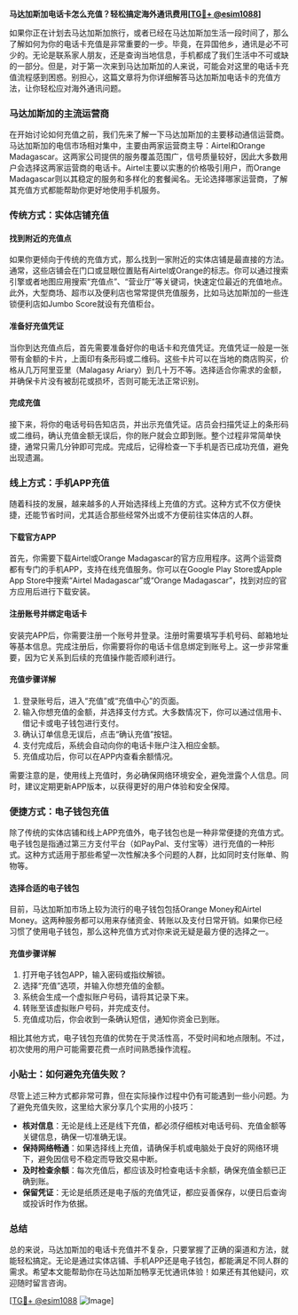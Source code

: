 **马达加斯加电话卡怎么充值？轻松搞定海外通讯费用[[TG💪+ @esim1088](https://t.me/s/esim1088)]**

如果你正在计划去马达加斯加旅行，或者已经在马达加斯加生活一段时间了，那么了解如何为你的电话卡充值是非常重要的一步。毕竟，在异国他乡，通讯是必不可少的。无论是联系家人朋友，还是查询当地信息，手机都成了我们生活中不可或缺的一部分。但是，对于第一次来到马达加斯加的人来说，可能会对这里的电话卡充值流程感到困惑。别担心，这篇文章将为你详细解答马达加斯加电话卡的充值方法，让你轻松应对海外通讯问题。

### 马达加斯加的主流运营商

在开始讨论如何充值之前，我们先来了解一下马达加斯加的主要移动通信运营商。马达加斯加的电信市场相对集中，主要由两家运营商主导：Airtel和Orange Madagascar。这两家公司提供的服务覆盖范围广，信号质量较好，因此大多数用户会选择这两家运营商的电话卡。Airtel主要以实惠的价格吸引用户，而Orange Madagascar则以其稳定的服务和多样化的套餐闻名。无论选择哪家运营商，了解其充值方式都能帮助你更好地使用手机服务。

### 传统方式：实体店铺充值

#### 找到附近的充值点

如果你更倾向于传统的充值方式，那么找到一家附近的实体店铺是最直接的方法。通常，这些店铺会在门口或显眼位置贴有Airtel或Orange的标志。你可以通过搜索引擎或者地图应用搜索“充值点”、“营业厅”等关键词，快速定位最近的充值地点。此外，大型商场、超市以及便利店也常常提供充值服务，比如马达加斯加的一些连锁便利店如Jumbo Score就设有充值柜台。

#### 准备好充值凭证

当你到达充值点后，首先需要准备好你的电话卡和充值凭证。充值凭证一般是一张带有金额的卡片，上面印有条形码或二维码。这些卡片可以在当地的商店购买，价格从几万阿里亚里（Malagasy Ariary）到几十万不等。选择适合你需求的金额，并确保卡片没有被刮花或损坏，否则可能无法正常识别。

#### 完成充值

接下来，将你的电话号码告知店员，并出示充值凭证。店员会扫描凭证上的条形码或二维码，确认充值金额无误后，你的账户就会立即到账。整个过程非常简单快捷，通常只需几分钟即可完成。完成后，记得检查一下手机是否已成功充值，避免出现遗漏。

### 线上方式：手机APP充值

随着科技的发展，越来越多的人开始选择线上充值的方式。这种方式不仅方便快捷，还能节省时间，尤其适合那些经常外出或不方便前往实体店的人群。

#### 下载官方APP

首先，你需要下载Airtel或Orange Madagascar的官方应用程序。这两个运营商都有专门的手机APP，支持在线充值服务。你可以在Google Play Store或Apple App Store中搜索“Airtel Madagascar”或“Orange Madagascar”，找到对应的官方应用后进行下载安装。

#### 注册账号并绑定电话卡

安装完APP后，你需要注册一个账号并登录。注册时需要填写手机号码、邮箱地址等基本信息。完成注册后，你需要将你的电话卡信息绑定到账号上。这一步非常重要，因为它关系到后续的充值操作能否顺利进行。

#### 充值步骤详解

1. 登录账号后，进入“充值”或“充值中心”的页面。
2. 输入你想充值的金额，并选择支付方式。大多数情况下，你可以通过信用卡、借记卡或电子钱包进行支付。
3. 确认订单信息无误后，点击“确认充值”按钮。
4. 支付完成后，系统会自动向你的电话卡账户注入相应金额。
5. 充值成功后，你可以在APP内查看余额情况。

需要注意的是，使用线上充值时，务必确保网络环境安全，避免泄露个人信息。同时，建议定期更新APP版本，以获得更好的用户体验和安全保障。

### 便捷方式：电子钱包充值

除了传统的实体店铺和线上APP充值外，电子钱包也是一种非常便捷的充值方式。电子钱包是指通过第三方支付平台（如PayPal、支付宝等）进行充值的一种形式。这种方式适用于那些希望一次性解决多个问题的人群，比如同时支付账单、购物等。

#### 选择合适的电子钱包

目前，马达加斯加市场上较为流行的电子钱包包括Orange Money和Airtel Money。这两种服务都可以用来存储资金、转账以及支付日常开销。如果你已经习惯了使用电子钱包，那么这种充值方式对你来说无疑是最方便的选择之一。

#### 充值步骤详解

1. 打开电子钱包APP，输入密码或指纹解锁。
2. 选择“充值”选项，并输入你想充值的金额。
3. 系统会生成一个虚拟账户号码，请将其记录下来。
4. 转账至该虚拟账户号码，并完成支付。
5. 充值成功后，你会收到一条确认短信，通知你资金已到账。

相比其他方式，电子钱包充值的优势在于灵活性高，不受时间和地点限制。不过，初次使用的用户可能需要花费一点时间熟悉操作流程。

### 小贴士：如何避免充值失败？

尽管上述三种方式都非常可靠，但在实际操作过程中仍有可能遇到一些小问题。为了避免充值失败，这里给大家分享几个实用的小技巧：

- **核对信息**：无论是线上还是线下充值，都必须仔细核对电话号码、充值金额等关键信息，确保一切准确无误。
- **保持网络畅通**：如果选择线上充值，请确保手机或电脑处于良好的网络环境下，避免因信号不稳定而导致交易中断。
- **及时检查余额**：每次充值后，都应该及时检查电话卡余额，确保充值金额已正确到账。
- **保留凭证**：无论是纸质还是电子版的充值凭证，都应妥善保存，以便日后查询或投诉时作为依据。

### 总结

总的来说，马达加斯加的电话卡充值并不复杂，只要掌握了正确的渠道和方法，就能轻松搞定。无论是通过实体店铺、手机APP还是电子钱包，都能满足不同人群的需求。希望本文能帮助你在马达加斯加畅享无忧通讯体验！如果还有其他疑问，欢迎随时留言咨询。

[[TG💪+ @esim1088](https://t.me/s/esim1088) ![Image](https://i.postimg.cc/4NQfJmqS/Snipaste-2025-05-13-00-14-12.png)]